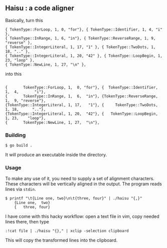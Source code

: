 ## Haisu : a code aligner

Basically, turn this 
```
{ TokenType::ForLoop, 1, 0, "for"}, { TokenType::Identifier, 1, 4, "i" },
{ TokenType::InRange, 1, 6, "in"}, { TokenType::ReverseRange, 1, 9, "reverse" },
{ TokenType::IntegerLiteral, 1, 17, "1" }, { TokenType::TwoDots, 1, 18, ".." },
{ TokenType::IntegerLiteral, 1, 20, "42" }, { TokenType::LoopBegin, 1, 23, "loop" },
{ TokenType::NewLine, 1, 27, "\n" },
```

into this
```

{       TokenType::ForLoop, 1,  0, "for"}, {  TokenType::Identifier, 1,  4,       "i"},
{       TokenType::InRange, 1,  6,  "in"}, {TokenType::ReverseRange, 1,  9, "reverse"},
{TokenType::IntegerLiteral, 1, 17,   "1"}, {     TokenType::TwoDots, 1, 18,      ".."},
{TokenType::IntegerLiteral, 1, 20,  "42"}, {   TokenType::LoopBegin, 1, 23,    "loop"},
{       TokenType::NewLine, 1, 27,  "\n"},
```

### Building

```
$ go build .
```

It will produce an executable inside the directory.

### Usage

To make any use of it, you need to supply a set of alignment characters. These characters will be vertically aligned in the output. The program reads lines via `stdin`.

```
$ printf "\t{Line one, two}\n\t{three, four}" | ./haisu "{,}"
    {Line one,  two}
    {   three, four}
```

I have come with this hacky workflow: open a text file in vim, copy needed lines there, then type
```
:!cat file | ./haisu "{}," | xclip -selection clipboard
```

This will copy the transformed lines into the clipboard.
